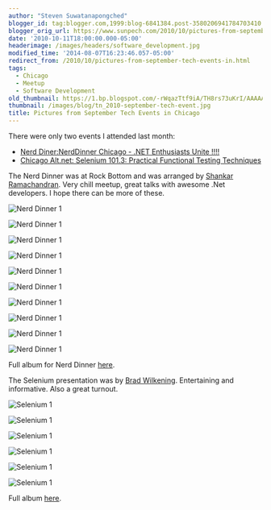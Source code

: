 ```yaml
---
author: "Steven Suwatanapongched"
blogger_id: tag:blogger.com,1999:blog-6841384.post-3580206941784703410
blogger_orig_url: https://www.sunpech.com/2010/10/pictures-from-september-tech-events-in.html
date: '2010-10-11T18:00:00.000-05:00'
headerimage: /images/headers/software_development.jpg
modified_time: '2014-08-07T16:23:46.057-05:00'
redirect_from: /2010/10/pictures-from-september-tech-events-in.html
tags:
  - Chicago
  - Meetup
  - Software Development
old_thumbnail: https://1.bp.blogspot.com/-rWqazTtf9iA/TH8rs73uKrI/AAAAAAAAWgw/4K_p-sF0oVw/s800/IMG_2267.jpg
thumbnail: /images/blog/tn_2010-september-tech-event.jpg
title: Pictures from September Tech Events in Chicago
---
```



There were only two events I attended last month:

* [Nerd Diner:NerdDinner Chicago - .NET Enthusiasts Unite !!!!](https://www.nerddinner.com/2850)
* [Chicago Alt.net: Selenium 101.3: Practical Functional Testing Techniques](https://chicagoalt.net/event/September2010Meeting-Selenium-101-3-Practical-Functional-Testing-Techniques)


The Nerd Dinner was at Rock Bottom and was arranged by [Shankar Ramachandran](https://twitter.com/#!/areshankar). Very chill meetup, great talks with awesome .Net developers. I hope there can be more of these.

![Nerd Dinner 1](/images/blog/IMG_2267.jpg)

![Nerd Dinner 1](/images/blog/IMG_2269.jpg)

![Nerd Dinner 1](/images/blog/IMG_2270.jpg)

![Nerd Dinner 1](/images/blog/IMG_2273.jpg)

![Nerd Dinner 1](/images/blog/IMG_2276.jpg)

![Nerd Dinner 1](/images/blog/IMG_2277.jpg)

![Nerd Dinner 1](/images/blog/IMG_2278.jpg)

![Nerd Dinner 1](/images/blog/IMG_2282.jpg)

![Nerd Dinner 1](/images/blog/IMG_2284.jpg)

![Nerd Dinner 1](/images/blog/IMG_2287.jpg)

Full album for Nerd Dinner [here](https://photos.app.goo.gl/xmnyiN8ZfJEncynP9).

The Selenium presentation was by [Brad Wilkening](https://twitter.com/#!/bwilken). Entertaining and informative. Also a great turnout.

![Selenium 1](/images/blog/IMG_2295.jpg)

![Selenium 1](/images/blog/IMG_2297.jpg)

![Selenium 1](/images/blog/IMG_2298.jpg)

![Selenium 1](/images/blog/IMG_2302.jpg)

![Selenium 1](/images/blog/IMG_2307.jpg)

![Selenium 1](/images/blog/IMG_2311.jpg)


Full album [here](https://photos.app.goo.gl/SeY9EmAH4Wzjr1RT6).